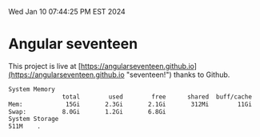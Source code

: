 Wed Jan 10 07:44:25 PM EST 2024

# Angular seventeen


This project is live at [https://angularseventeen.github.io](https://angularseventeen.github.io "seventeen!") thanks to Github.

```bash
System Memory
               total        used        free      shared  buff/cache   available
Mem:            15Gi       2.3Gi       2.1Gi       312Mi        11Gi        12Gi
Swap:          8.0Gi       1.2Gi       6.8Gi
System Storage
511M	.
```
```bash
